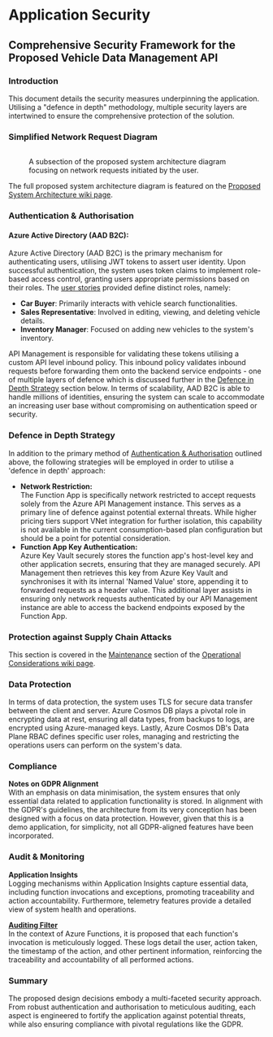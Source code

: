 # Application Security

## Comprehensive Security Framework for the Proposed Vehicle Data Management API

### **Introduction**

This document details the security measures underpinning the application. Utilising a "defence in depth" methodology, multiple security layers are intertwined to ensure the comprehensive protection of the solution.

### Simplified Network Request Diagram

<figure><img src="https://mermaid.ink/img/pako:eNp9k1Fv2yAQx78KYtK0aa20deoU-aESMbZqpZGqLMrLvAdmnx00DB6GaVnb717AxIvTak_mjt_9-fs4HnClasAJbjXr9-huU0qEBvtjDEtM_loN6F0hDWjJxPsSewAhkn87buZWVoYrOZT4e5IkITnlUiWUjiWFL-l7wSvm91AhB97uzbGu74-Jk6LVbjpnBQe0Y1aYkXdhiCYYZP26-ezPufn7Yj3JugCtmWQtdCCjtgdOnRP6D3f_9RsQ5Roqo_QBLa_SWETof7ykggf5qJh6QXdy6npkO9BO4qSOpOjy8uaxxLfb7X1wuIFfFgZX_xjcB8h9I7YBozk4W7dqML5RnlvtzqggFoXQhxlL8tmxxJq9cxsvKgCEBoLQiGzVTxh30rCRx_xaSe76wmWL3qI71bZuFbDizE0QQDvQvHl5TiXYMFBo0CvThBouRPKGZPRL_mkOn41QJBdX2UdCZuRseCK2XC7yNJsLHucgItmCkiyfI_HWI0Gv8-vsM77A7k47xmv3sh48X2LX0Q5KnLhlDc04x6V8ciizRn09yAonRlu4wLavmQHKmZudDicNE8OUzWrf3SkJIVyPTzi85KdnQ68_Ug?type=png" alt=""><figcaption><p>A subsection of the proposed system architecture diagram focusing on network requests initiated by the user.</p></figcaption></figure>

The full proposed system architecture diagram is featured on the [Proposed System Architecture wiki page](system-architecture.md).

### **Authentication & Authorisation**

#### **Azure Active Directory (AAD B2C)**:

Azure Active Directory (AAD B2C) is the primary mechanism for authenticating users, utilising JWT tokens to assert user identity. Upon successful authentication, the system uses token claims to implement role-based access control, granting users appropriate permissions based on their roles. The [user stories](../functional-requirements/user-stories.md) provided define distinct roles, namely:

* **Car Buyer**: Primarily interacts with vehicle search functionalities.
* **Sales Representative**: Involved in editing, viewing, and deleting vehicle details.
* **Inventory Manager**: Focused on adding new vehicles to the system's inventory.

API Management is responsible for validating these tokens utilising a custom API level inbound policy. This inbound policy validates inbound requests before forwarding them onto the backend service endpoints - one of multiple layers of defence which is discussed further in the [Defence in Depth Strategy](application-security.md#defence-in-depth-strategy) section below. In terms of scalability, AAD B2C is able to handle millions of identities, ensuring the system can scale to accommodate an increasing user base without compromising on authentication speed or security.

### **Defence in Depth Strategy**

In addition to the primary method of [Authentication & Authorisation](application-security.md#authentication-and-authorisation) outlined above, the following strategies will be employed in order to utilise a 'defence in depth' approach:

* **Network Restriction:**\
  The Function App is specifically network restricted to accept requests solely from the Azure API Management instance. This serves as a primary line of defence against potential external threats. While higher pricing tiers support VNet integration for further isolation, this capability is not available in the current consumption-based plan configuration but should be a point for potential consideration.
* **Function App Key Authentication:**\
  Azure Key Vault securely stores the function app's host-level key and other application secrets, ensuring that they are managed securely. API Management then retrieves this key from Azure Key Vault and synchronises it with its internal 'Named Value' store, appending it to forwarded requests as a header value. This additional layer assists in ensuring only network requests authenticated by our API Management instance are able to access the backend endpoints exposed by the Function App.

### Protection against Supply Chain Attacks

This section is covered in the [Maintenance](operational-considerations.md#maintenance) section of the [Operational Considerations wiki page](operational-considerations.md).

### **Data Protection**

In terms of data protection, the system uses TLS for secure data transfer between the client and server. Azure Cosmos DB plays a pivotal role in encrypting data at rest, ensuring all data types, from backups to logs, are encrypted using Azure-managed keys. Lastly, Azure Cosmos DB's Data Plane RBAC defines specific user roles, managing and restricting the operations users can perform on the system's data.

### **Compliance**

**Notes on GDPR Alignment**\
With an emphasis on data minimisation, the system ensures that only essential data related to application functionality is stored. In alignment with the GDPR's guidelines, the architecture from its very conception has been designed with a focus on data protection. However, given that this is a demo application, for simplicity, not all GDPR-aligned features have been incorporated.

### **Audit & Monitoring**

**Application Insights**\
Logging mechanisms within Application Insights capture essential data, including function invocations and exceptions, promoting traceability and action accountability. Furthermore, telemetry features provide a detailed view of system health and operations.

[**Auditing Filter**](../code-examples/example-auditing-request-filters.md)\
In the context of Azure Functions, it is proposed that each function's invocation is meticulously logged. These logs detail the user, action taken, the timestamp of the action, and other pertinent information, reinforcing the traceability and accountability of all performed actions.

### **Summary**

The proposed design decisions embody a multi-faceted security approach. From robust authentication and authorisation to meticulous auditing, each aspect is engineered to fortify the application against potential threats, while also ensuring compliance with pivotal regulations like the GDPR.
